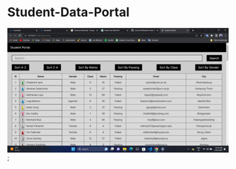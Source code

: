 # Student-Data-Portal
![image](https://github.com/sonu7524/Student-Data-Portal/blob/master/data/Screenshot%20(34).png);
